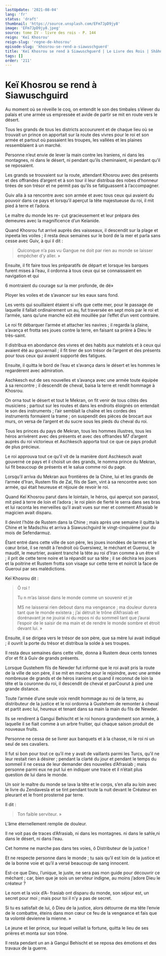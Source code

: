 ```yaml
---
lastUpdate: '2021-08-04'
lang: 'fr'
status: 'draft'
thumbnail: 'https://source.unsplash.com/EFm7JpD9jy8'
image: 'EFm7JpD9jy8.jpeg'
source: tome IV - livre des rois - P. 144
reign: 'Keï Khosrou'
reign-slug: 'regne-de-khosrou'
episode-slug: 'khosrou-se-rend-a-siawuschguerd'
title: 'Keï Khosrou se rend à Siawuschguerd | Le Livre des Rois | Shâhnâmeh'
tags: []
order: '211'
---
```


<!-- LTeX: language=fr -->

# Keï Khosrou se rend à Siawuschguird

Au moment où se réveille le coq, on entendit le son des timbales s’élever du palais et une armée us empressée et avide de partir se mit en route vers le désert.

Tous les grands de tous les districts accoururent et de chaque lieu où se trouvait un prince on apportait sur la route des vivres pour le roi et son armée et partout où passaient les troupes, les vallées et les plaines ressemblaient à un marché.

Personne n’eut envie de lever la main contre les Iraniens, ni dans les montagnes, ni dans le désert, ni pendant qu’ils cheminaient, ni pendant qu’il se reposaient.

Les grands se trouvaient sur la route, attendant Khosrou avec des présents et des offrandes d’argent et à son tour il leur distribua des robes d’honneur tirées de son trésor et ne permit pas qu’ils se fatiguassent à l’accompagner.

Guiv alla à sa rencontre avec son armée et avec tous ceux qui avaient du pouvoir dans ce pays et lorsqu’il aperçut la tête majestueuse du roi, il mit pied à terre et l’adora.

Le maître du monde les re-
çut gracieusement et leur prépara des demeures avec la magnificence d’un Keïanide.

Quand Khosrou fut arrivé auprès des vaisseaux, il descendit sur la plage et inpeeta les voiles ; il resta deux semaines sur le bord de la mer et parla sans cesse avec Guiv, à qui il dit :

> Quiconque n’a pas vu Gangue ne doit par rien au monde se laisser empêcher d’y aller. »

Ensuite, il fit faire tous les préparatifs de départ et lorsque les barques furent mises à l’eau, il ordonna à tous ceux qui se connaissaient en navigation et qui

6 montraient du courage sur la mer profonde, de dé»

Ployer les voiles et de s’avancer sur les eaux sans fond.

Les vents qui souillaient étaient si vifs que cette mer, pour le passage de laquelle il fallait ordinairement un au, fut traversée en sept mois par le roi et l’armée, sans qu’une manche eût été mouillée par l’effet d’un vent contraire.

Le roi fit débarquer l’armée et attacher les navires ; il regarda la plaine, s’avança et frotta ses joues contre la terre, en faisant sa prière à Dieu le très-saint.

Il distribua en abondance des vivres et des habits aux matelots et à ceux qui avaient été au gouvernail ; il fit tirer de son trésor de l’argent et des présents pour tous ceux qui avaient supporté des fatigues.

Ensuite, il quitta le bord de l’eau et s’avança dans le désert et les hommes le regardèrent avec admiration.

Aschkesch eut de ses nouvelles et s’avança avec une armée toute équipée à sa rencontre ; il descendit de cheval, baisa la terre et rendit hommage à Khosrou.

On orna tout le désert et tout le Mekran, on fit venir de tous côtés des musiciens ; partout sur les routes et dans les endroits éloignés on entendait le son des instruments ; l’air semblait la chaîne et les cordes des instruments formaient la trame ; on suspendit des pièces de brocart aux murs, on versa de l’argent et du sucre sous les pieds du cheval du roi.

Tous les princes du pays de Mekran, tous les hommes illustres, tous les héros arrivèrent avec des présents et avec des offrandes M7 d’argent auprès du roi victorieux et Aschkesch apporta tout ce que ce pays produit de plus précieux.

Le roi approuva tout ce qu’il vit de la manière dont Aschkesch avait gouverné ce pays et il choisit un des grands, le nomma prince du Mekran, lui fit beaucoup de présents et le salua comme roi du page.

Lorsqu’il arriva du Mekran aux frontières de la Chine, lui et les grands de l’armée d’Iran, Rustem fils de Zal, fils de Sam, vint à sa rencontre avec son armée, qui était heureuse et réjouie de revoir le roi.

Quand Keï Khosrou parut dans le lointain, le héros, qui aperçut son parasol, mit pied à terre de loin et l’adora ; le roi plein de fierté le serra dans ses bras et lui raconta les merveilles qu’il avait vues sur mer et comment Afrasiab le magicien avait disparu.

Il devint l’hôte de Rustem dans la Chine ; mais après une semaine il quitta la Chine et le Madschiu et arriva à Siawuschguird le vingt-cinquième jour du mois de Sefendarmuz.

Étant entré dans cette ville de son père, les joues inondées de larmes et le cœur brisé, il se rendit à l’endroit où Guersiwez, le méchant et Gueroui, le maudit, le meurtrier, avaient tranché la tête au roi d’Iran comme à un être vil ; il prit de cette terre noire et la répandit sur sa tête ; il se déchira les joues et la poitrine et Rustem frotta son visage sur cette terre et noircit la face de Gueroui par ses malédictions.

Keï Khosrou dit :

> Ô roi !
>
> Tu n m’as laissé dans le monde comme un souvenir et je
>
> MS ne laisserai rien debout dans ma vengeance ; ma douleur durera tant que le monde existera ; j’ai détruit le trône d’Afrasiab et dorénavant je ne jouirai ni du repos ni du sommeil tant que j’aurai l’espoir de le saisir de ma main et de rendre le monde sombre et étroit devant lui. »

Ensuite, il se dirigea vers le trésor de son père, que sa mère lui avait indiqué ; il ouvrit la porte du trésor et distribua la solde à ses troupes.

Il resta deux semaines dans cette ville, donna à Rustem deux cents tonnes d’or et fit à Guiv de grands présents.

Lorsque Gustehem fils de Newder fut informé que le roi avait pris la route de la ville de son père, il se mit en marche pour le rejoindre, avec une armée nombreuse de grands et de héros iraniens et quand il reconnut de loin la tête et la couronne du roi, il descendit de cheval et parCourut à pied une grande distance.

Toute l’armée d’une seule voix rendit hommage au roi de la terre, au distributeur de la justice et le roi ordonna à Gustehem de remonter à cheval et partit avec lui, heureux et tenant dans sa main la main du fils de Newder.

Ils se rendirent à Gangui Behischt et le roi honora grandement son armée, à laquelle il se fiait comme à un arbre fruitier, qui chaque saison produit de nouveaux fruits.

Personne ne cessa de se livrer aux banquets et à la chasse, ni le roi ni un seul de ses cavaliers.

Il fut si bon pour tout ce qu’il me y avait de vaillants parmi les Turcs, qu’il ne leur restait rien à désirer ; pendant la clarté du jour et pendant le temps du sommeil il ne cessa de leur demander des nouvelles d’Afrasiab ; mais personne parmi eux ne put lui en indiquer une trace et il n’était plus question de lui dans le monde.

Un soir le maître du monde se lava la tête et le corps, s’en alla au loin avec le livre du Zendavesla et se tint pendant toute la nuit devant le Créateur en pleurant et le front prosterné par terre.

Il dit :

> Ton faible serviteur. »

L’âme éternellement remplie de douleur.

Il ne voit pas de traces d’Afrasiab, ni dans les montagnes. ni dans le sahle,ni dans le désert, ni dans l’eau.

Cet homme ne marche pas dans tes voies, ô Distributeur de la justice !

Et ne respecte personne dans le monde ; tu sais qu’il est loin de la justice et de la bonne voie et qu’il a versé beaucoup de sang innocent.

Est-ce que Dieu, l’unique, le juste, ne sera pas mon guide pour découvrir ce méchant ; car, bien que je sois un serviteur indigne, au moins j’adore Dieu le créateur ?

Le nom et la voix d’A-
frasiab ont disparu du monde, son séjour est, un secret pour moi ; mais pour toi il n’y a pas de secret.

Si tu es satisfait de lui, ô Dieu de la justice, alors détourne de ma tête l’envie de le combattre, éteins dans mon cœur ce feu de la vengeance et fais que ta volonté devienne la mienne. »

Le jeune et lier prince, sur lequel veillait la fortune, quitta le lieu de ses prières et monta sur son trône.

Il resta pendant un an à Gangui Behischt et se reposa des émotions et des travaux de la guerre.
